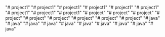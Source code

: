 "# project1" 
"# project1" 
"# project1" 
"# project1" 
"# project1" 
"# project1" 
"# project1" 
"# project1" 
"# project1" 
"# project" 
"# project" 
"# project" 
"# project" 
"# project" 
"# project" 
"# project" 
"# project" 
"# project" 
"# java" 
"# java" 
"# java" 
"# java" 
"# java" 
"# java" 
"# java" 
"# java" 
"# java" 
"# java" 

